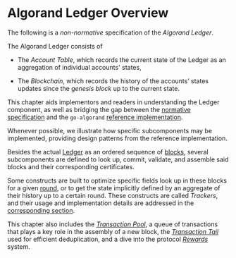 # Algorand Ledger Overview

The following is a _non-normative_ specification of the _Algorand Ledger_.

The Algorand Ledger consists of

- The _Account Table_, which records the current state of the Ledger as an aggregation
of individual accounts' states,

- The _Blockchain_, which records the history of the accounts’ states updates since
the _genesis block_ up to the current state.

This chapter aids implementors and readers in understanding the Ledger component,
as well as bridging the gap between the [normative specification](ledger.md)
and the `go-algorand` [reference implementation](https://github.com/algorand/go-algorand).

Whenever possible, we illustrate how specific subcomponents may be implemented,
providing design patterns from the reference implementation.

Besides the actual [Ledger](ledger.md) as an ordered sequence of [blocks](ledger.md#blocks),
several subcomponents are defined to look up, commit, validate, and assemble said
blocks and their corresponding certificates.

Some constructs are built to optimize specific fields look up in these blocks for
a given [round](ledger.md#round), or to get the state implicitly defined by an
aggregate of their history up to a certain round. These constructs are called _Trackers_,
and their usage and implementation details are addressed in the [corresponding section](#./ledger-nn-trackers,md).

This chapter also includes the [_Transaction Pool_](#./ledger-nn-transaction-pool.md),
a queue of transactions that plays a key role in the assembly of a new block, the
[_Transaction Tail_](ledger-nn-transaction-tail.md) used for efficient deduplication,
and a dive into the protocol [_Rewards_](./ledger-nn-rewards.md) system.
